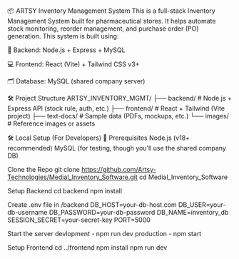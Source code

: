 📦 ARTSY Inventory Management System
This is a full-stack Inventory Management System built for pharmaceutical stores. It helps automate stock monitoring, reorder management, and purchase order (PO) generation. This system is built using:

🔧 Backend: Node.js + Express + MySQL

💻 Frontend: React (Vite) + Tailwind CSS v3+

🗂 Database: MySQL (shared company server)

🛠️ Project Structure
ARTSY_INVENTORY_MGMT/
├── backend/         # Node.js + Express API (stock rule, auth, etc.)
├── frontend/        # React + Tailwind (Vite project)
├── text-docs/       # Sample data (PDFs, mockups, etc.)
└── images/          # Reference images or assets

🛠 Local Setup (For Developers)
📌 Prerequisites
Node.js (v18+ recommended)
MySQL (for testing, though you'll use the shared company DB)

Clone the Repo
git clone https://github.com/Artsy-Technologies/Medial_Inventory_Software.git
cd Medial_Inventory_Software

Setup Backend
cd backend
npm install

Create .env file in /backend
DB_HOST=your-db-host.com
DB_USER=your-db-username
DB_PASSWORD=your-db-password
DB_NAME=inventory_db
SESSION_SECRET=your-secret-key
PORT=5000

Start the server 
devlopment - npm run dev
production - npm start

Setup Frontend
cd ../frontend
npm install
npm run dev


